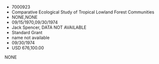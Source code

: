 * 7000923
* Comparative Ecological Study of Tropical Lowland Forest Communities
* NONE,NONE
* 09/15/1970,09/30/1974
* Jack Spencer, DATA NOT AVAILABLE
* Standard Grant
* name not available
* 09/30/1974
* USD 676,100.00

NONE